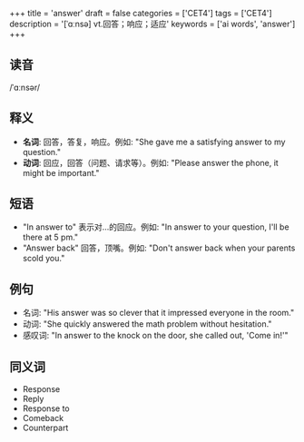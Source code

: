 +++
title = 'answer'
draft = false
categories = ['CET4']
tags = ['CET4']
description = '[ˈɑːnsə] vt.回答；响应；适应'
keywords = ['ai words', 'answer']
+++

## 读音
/ˈɑːnsər/

## 释义
- **名词**: 回答，答复，响应。例如: "She gave me a satisfying answer to my question."
- **动词**: 回应，回答（问题、请求等）。例如: "Please answer the phone, it might be important."

## 短语
- "In answer to" 表示对…的回应。例如: "In answer to your question, I'll be there at 5 pm."
- "Answer back" 回答，顶嘴。例如: "Don't answer back when your parents scold you."

## 例句
- 名词: "His answer was so clever that it impressed everyone in the room."
- 动词: "She quickly answered the math problem without hesitation."
- 感叹词: "In answer to the knock on the door, she called out, 'Come in!'"

## 同义词
- Response
- Reply
- Response to
- Comeback
- Counterpart
